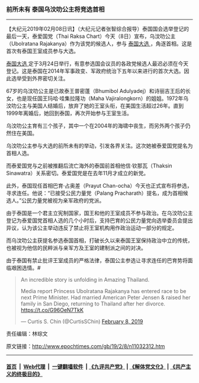 ### 前所未有 泰国乌汶叻公主将竞选首相
------------------------

<p>
 【大纪元2019年02月08日讯】（大纪元记者张智综合报导）泰国国会选举登记的最后一天，泰爱国党（Thai Raksa Chart）今天（8日）宣布，乌汶叻公主（Ubolratana Rajakanya）作为该党的候选人，参与
 <a href="http://www.epochtimes.com/gb/tag/%E6%B3%B0%E5%9B%BD%E5%A4%A7%E9%80%89.html">
  泰国大选
 </a>
 ，角逐首相。这是首次有泰国王室成员参与大选。
</p>
<p>
 <a href="http://www.epochtimes.com/gb/tag/%E6%B3%B0%E5%9B%BD%E5%A4%A7%E9%80%89.html">
  泰国大选
 </a>
 定于3月24日举行，有意参选国会议员的各政党候选人最迟必须在今天登记。这是泰国在2014年军事政变、军政府统治下五年以来进行的首次大选。因此选举受到外界密切关注。
</p>
<p>
 67岁的乌汶叻公主是已故泰王普密蓬（Bhumibol Adulyadej）和诗丽吉王后的长女，也是现任国王玛哈·哇集拉隆功（Maha Vajiralongkorn）的姐姐。1972年乌汶叻公主与美国人结婚后，放弃了她的王室头衔，在美国生活超过26年。直到1999年离婚后，她回到泰国，再次开始参与王室生活。
</p>
<p>
 乌汶叻公主育有三个孩子，其中一个在2004年的海啸中丧生，而另外两个孩子仍然住在美国。
</p>
<p>
</p>
<p>
 乌汶叻公主参与大选的前所未有的举动，引发各界关注。这次她被泰爱国党提名为首相人选。
</p>
<p>
 而泰爱国党与之前被推翻后流亡海外的泰国前首相他信·钦那瓦（Thaksin Sinawatra）关系密切。泰爱国党是在去年11月才成立的新党。
</p>
<p>
 此外，泰国现任首相巴育·占奥差（Prayut Chan-ocha）今天也正式宣布将参选，寻求连任。他说：“已接受公民力量党（Palang Pracharath）提名，成为首相候选人。”公民力量党被视为亲军政府的党派。
</p>
<p>
 由于泰国是一个君主立宪制国家，国王和他的王室成员不参与政治。在乌汶叻公主登记为泰爱国党首相人选的几个小时后，支持巴育的公民力量党向选举委员会提出异议，认为该公主举动违反了禁止将王室机构用作政治运动一部分的规定。
</p>
<p>
 而乌汶叻公主获提名参选泰国首相，打破长久以来泰国王室保持政治中立的传统，也被视为他信的民粹派与亲军方及王室的建制派之间的对决。
</p>
<p>
 由于泰国有禁止批评王室成员的严格法律，泰国公主参选让寻求连任的巴育势将面临艰困选情。#
</p>
<blockquote class="twitter-tweet" data-lang="en">
 <p dir="ltr" lang="en">
  An incredible story is unfolding in Amazing Thailand.
 </p>
 <p>
  Media report Princess Ubolratana Rajakanya has entered race to be next Prime Minister. Had married American Peter Jensen &amp; raised her family in San Diego, returning to Thailand after her divorce.
  <a href="https://t.co/G96OeN7TkK">
   https://t.co/G96OeN7TkK
  </a>
 </p>
 <p>
  — Curtis S. Chin (@CurtisSChin)
  <a href="https://twitter.com/CurtisSChin/status/1093698539996164098?ref_src=twsrc%5Etfw">
   February 8, 2019
  </a>
 </p>
</blockquote>
<p>
</p>
<p>
 责任编辑：林琮文
</p>

原文链接：http://www.epochtimes.com/gb/19/2/8/n11032312.htm


------------------------
#### [首页](https://github.com/gfw-breaker/banned-news/blob/master/README.md) &nbsp;|&nbsp; [Web代理](https://github.com/labour-camp/helloworld) &nbsp;|&nbsp; [一键翻墙软件](https://github.com/gfw-breaker/nogfw/blob/master/README.md) &nbsp;| [《九评共产党》](https://github.com/gfw-breaker/9ping.md/blob/master/README.md#九评之一评共产党是什么) | [《解体党文化》](https://github.com/gfw-breaker/jtdwh.md/blob/master/README.md) | [《共产主义的终极目的》](https://github.com/gfw-breaker/gczydzjmd.md/blob/master/README.md)

